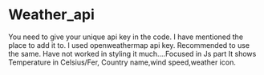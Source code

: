 # Weather_api

You need to give your unique api key in the code. I have mentioned the place to add it to.
I used openweathermap api key. Recommended to use the same. 
Have not worked in styling it much....Focused in Js part
It shows Temperature in Celsius/Fer, Country name,wind speed,weather icon.
